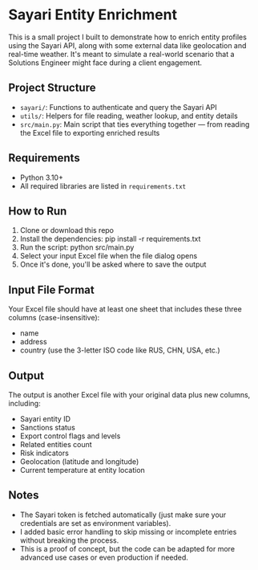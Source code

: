 # Sayari Entity Enrichment

This is a small project I built to demonstrate how to enrich entity profiles using the Sayari API, along with some external data like geolocation and real-time weather. It's meant to simulate a real-world scenario that a Solutions Engineer might face during a client engagement.

## Project Structure

- `sayari/`: Functions to authenticate and query the Sayari API
- `utils/`: Helpers for file reading, weather lookup, and entity details
- `src/main.py`: Main script that ties everything together — from reading the Excel file to exporting enriched results

## Requirements

- Python 3.10+
- All required libraries are listed in `requirements.txt`

## How to Run

1. Clone or download this repo  
2. Install the dependencies:
   pip install -r requirements.txt
3. Run the script:
python src/main.py
4. Select your input Excel file when the file dialog opens
5. Once it's done, you'll be asked where to save the output

## Input File Format
Your Excel file should have at least one sheet that includes these three columns (case-insensitive):
- name
- address
- country (use the 3-letter ISO code like RUS, CHN, USA, etc.)

## Output
The output is another Excel file with your original data plus new columns, including:
- Sayari entity ID
- Sanctions status
- Export control flags and levels
- Related entities count
- Risk indicators 
- Geolocation (latitude and longitude)
- Current temperature at entity location

## Notes
- The Sayari token is fetched automatically (just make sure your credentials are set as environment variables).
- I added basic error handling to skip missing or incomplete entries without breaking the process.
- This is a proof of concept, but the code can be adapted for more advanced use cases or even production if needed.
